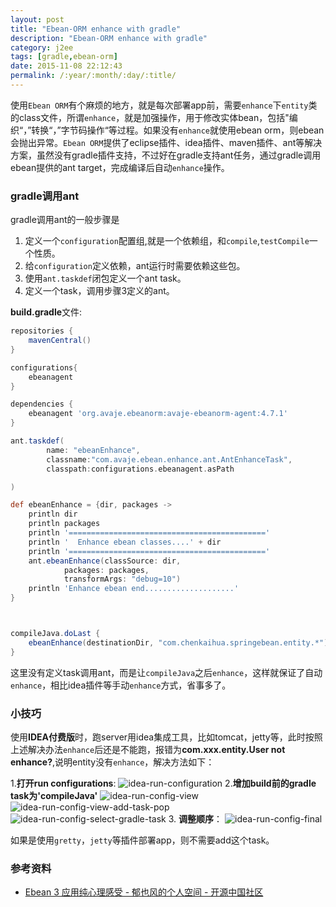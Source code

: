```yaml
---
layout: post
title: "Ebean-ORM enhance with gradle"
description: "Ebean-ORM enhance with gradle"
category: j2ee
tags: [gradle,ebean-orm]
date: 2015-11-08 22:12:43
permalink: /:year/:month/:day/:title/
---
```



使用`Ebean ORM`有个麻烦的地方，就是每次部署app前，需要`enhance`下`entity`类的class文件，所谓`enhance`，就是加强操作，用于修改实体bean，包括"编织“，”转换“，”字节码操作“等过程。如果没有`enhance`就使用ebean orm，则ebean会抛出异常。`Ebean ORM`提供了eclipse插件、idea插件、maven插件、ant等解决方案，虽然没有gradle插件支持，不过好在gradle支持ant任务，通过gradle调用ebean提供的ant target，完成编译后自动`enhance`操作。<!-- more -->



### gradle调用ant

gradle调用ant的一般步骤是

1. 定义一个`configuration`配置组,就是一个依赖组，和`compile`,`testCompile`一个性质。
2. 给`configuration`定义依赖，ant运行时需要依赖这些包。
3. 使用`ant.taskdef`闭包定义一个ant task。
4. 定义一个task，调用步骤3定义的ant。

**build.gradle**文件:

```groovy
repositories {
    mavenCentral()
}

configurations{
    ebeanagent
}

dependencies {
    ebeanagent 'org.avaje.ebeanorm:avaje-ebeanorm-agent:4.7.1'
}

ant.taskdef(
        name: "ebeanEnhance",
        classname:"com.avaje.ebean.enhance.ant.AntEnhanceTask",
        classpath:configurations.ebeanagent.asPath

)

def ebeanEnhance = {dir, packages ->
    println dir
    println packages
    println '============================================'
    println '  Enhance ebean classes....' + dir
    println '============================================'
    ant.ebeanEnhance(classSource: dir,
            packages: packages,
            transformArgs: "debug=10")
    println 'Enhance ebean end....................'
}



compileJava.doLast {
    ebeanEnhance(destinationDir, "com.chenkaihua.springebean.entity.*")
}

```
 这里没有定义task调用ant，而是让`compileJava`之后`enhance`，这样就保证了自动`enhance`，相比idea插件等手动`enhance`方式，省事多了。

### 小技巧
使用**IDEA付费版**时，跑server用idea集成工具，比如tomcat，jetty等，此时按照上述解决办法`enhance`后还是不能跑，报错为**com.xxx.entity.User not enhance?**,说明entity没有`enhance`，解决方法如下：

1.**打开run configurations**:
![idea-run-configuration](http://7xivpo.com1.z0.glb.clouddn.com/idea-run-config.png)
2.**增加build前的gradle task为'compileJava'**
![idea-run-config-view](http://7xivpo.com1.z0.glb.clouddn.com/idea-run-config-view.png)
![idea-run-config-view-add-task-pop](http://7xivpo.com1.z0.glb.clouddn.com/idea-run-config-view-add-task-pop.png)
![idea-run-config-select-gradle-task](http://7xivpo.com1.z0.glb.clouddn.com/idea-run-config-select-gradle-task.png)
3. **调整顺序**：
![idea-run-config-final](http://7xivpo.com1.z0.glb.clouddn.com/idea-run-config-final.png)

如果是使用`gretty`，`jetty`等插件部署app，则不需要add这个task。

### 参考资料
>
* [Ebean 3 应用纯心理感受 -  郁也风的个人空间 - 开源中国社区][1]
 
[1]: http://my.oschina.net/someok/blog/184078
